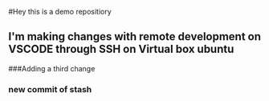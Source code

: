 #Hey this is a demo repositiory

## I'm making changes with remote development on VSCODE through SSH on Virtual box ubuntu
###Adding a third change
### new commit of stash